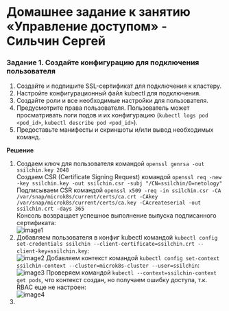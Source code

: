 # Домашнее задание к занятию «Управление доступом» - Сильчин Сергей

### Задание 1. Создайте конфигурацию для подключения пользователя

1. Создайте и подпишите SSL-сертификат для подключения к кластеру.
2. Настройте конфигурационный файл kubectl для подключения.
3. Создайте роли и все необходимые настройки для пользователя.
4. Предусмотрите права пользователя. Пользователь может просматривать логи подов и их конфигурацию (`kubectl logs pod <pod_id>`, `kubectl describe pod <pod_id>`).
5. Предоставьте манифесты и скриншоты и/или вывод необходимых команд.

**Решение**  
1. Создаем ключ для пользователя командой ```openssl genrsa -out ssilchin.key 2048```  
   Создаем CSR (Certificate Signing Request) командой ```openssl req -new -key ssilchin.key -out ssilchin.csr -subj "/CN=ssilchin/O=netology"```  
   Подписываем CSR командой ```openssl x509 -req -in ssilchin.csr -CA /var/snap/microk8s/current/certs/ca.crt -CAkey /var/snap/microk8s/current/certs/ca.key -CAcreateserial -out ssilchin.crt -days 365```  
   Консоль возвращает успешное выполнение выпуска подписанного сертификата:  
   ![image1](https://github.com/user-attachments/assets/ed196494-bff5-4841-a30d-2cc01a2340d3)
2. Добавляем пользователя в конфиг kubectl командой ```kubectl config set-credentials ssilchin --client-certificate=ssilchin.crt --client-key=ssilchin.key```:  
   ![image2](https://github.com/user-attachments/assets/d79db286-3362-4292-aff6-de06c5f2cffc)
   Добавляем контекст командой ```kubectl config set-context ssilchin-context --cluster=microk8s-cluster --user=ssilchin```:
   ![image3](https://github.com/user-attachments/assets/cc8f644e-a348-4a60-9c6f-b4aa66525a96)
   Проверяем командой ```kubectl --context=ssilchin-context get pods```, что контекст создан, но получаем ошибку доступа, т.к. RBAC еще не настроен:  
   ![image4](https://github.com/user-attachments/assets/3bdeb228-3d76-46be-b492-01a59fd13c46)  
3. 

